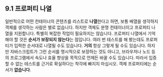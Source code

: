 ## 9.1 프로퍼티 나열
일반적으로 어떤 컨테이너의 콘텐츠를 리스트로 <b>나열</b>한다고 하면, 보통 배열을 생각하지 객체를 생각하는 사람은 별로 없습니다. 하지만 객체도 분명 컨테이너이고 프로퍼티 나열을 지원합니다. 특별히 복잡한 작업이 필요하지는 않습니다.
프로퍼티 나열에서 기억해야 할 것은 <b>순서가 보장되지 않는다</b>는 점입니다. 여러 번 테스트를 해 봤는데도 프로퍼티가 입력한 순서대로 나열될 수도 있습니다. <b>거의</b> 항상 그렇게 될 수도 있습니다. 하지만 자바스크립트가 그런 순서를 명시적으로 보장하는 것도 아니고, 브라우저나 노드 등의 프로그램에서 속도나 효율 향상을 목적으로 언제든 바꿀 수도 있습니다. 따라서 입증할 수 없는 테스트를 근거로 확실하다는 착각에 빠지지 마십시오. 객체 프로퍼티에는 순서가 <b>없습니다</b>.